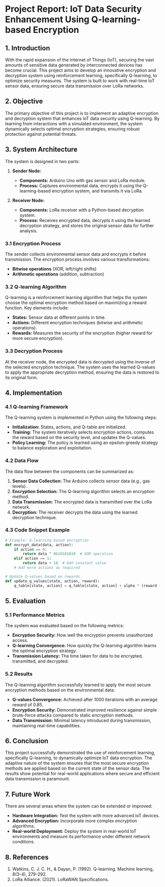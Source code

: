 # Project Report: **IoT Data Security Enhancement Using Q-learning-based Encryption**

## 1. **Introduction**

With the rapid expansion of the Internet of Things (IoT), securing the vast amounts of sensitive data generated by interconnected devices has become crucial. This project aims to develop an innovative encryption and decryption system using reinforcement learning, specifically Q-learning, to optimize security measures. The system is built to work with real-time IoT sensor data, ensuring secure data transmission over LoRa networks.

## 2. **Objective**

The primary objective of this project is to implement an adaptive encryption and decryption system that enhances IoT data security using Q-learning. By learning from interactions with a simulated environment, the system dynamically selects optimal encryption strategies, ensuring robust protection against potential threats.

## 3. **System Architecture**

The system is designed in two parts:
1. **Sender Node:**
   - **Components:** Arduino Uno with gas sensor and LoRa module.
   - **Process:** Captures environmental data, encrypts it using the Q-learning-based encryption system, and transmits it via LoRa.
  
2. **Receiver Node:**
   - **Components:** LoRa receiver with a Python-based decryption system.
   - **Process:** Receives encrypted data, decrypts it using the learned decryption strategy, and stores the original sensor data for further analysis.

### 3.1 **Encryption Process**

The sender collects environmental sensor data and encrypts it before transmission. The encryption process involves various transformations:
   - **Bitwise operations** (XOR, left/right shifts)
   - **Arithmetic operations** (addition, subtraction)

### 3.2 **Q-learning Algorithm**

Q-learning is a reinforcement learning algorithm that helps the system choose the optimal encryption method based on maximizing a reward function. Key elements include:
   - **States:** Sensor data at different points in time.
   - **Actions:** Different encryption techniques (bitwise and arithmetic operations).
   - **Rewards:** Measures the security of the encryption (higher reward for more secure encryption).

### 3.3 **Decryption Process**

At the receiver node, the encrypted data is decrypted using the inverse of the selected encryption technique. The system uses the learned Q-values to apply the appropriate decryption method, ensuring the data is restored to its original form.

## 4. **Implementation**

### 4.1 **Q-learning Framework**

The Q-learning system is implemented in Python using the following steps:
   - **Initialization:** States, actions, and Q-table are initialized.
   - **Training:** The system iteratively selects encryption actions, computes the reward based on the security level, and updates the Q-values.
   - **Policy Learning:** The policy is learned using an epsilon-greedy strategy to balance exploration and exploitation.

### 4.2 **Data Flow**

The data flow between the components can be summarized as:
   1. **Sensor Data Collection:** The Arduino collects sensor data (e.g., gas levels).
   2. **Encryption Selection:** The Q-learning algorithm selects an encryption method.
   3. **Data Transmission:** The encrypted data is transmitted over the LoRa network.
   4. **Decryption:** The receiver decrypts the data using the learned decryption technique.

### 4.3 **Code Snippet Example**

```python
# Example: Q-learning based encryption
def encrypt_data(data, action):
    if action == 0:
        return data ^ 0b10101010  # XOR operation
    elif action == 1:
        return data + 10  # Add constant value
    # Add more actions as required

# Update Q-values based on rewards
def update_q_values(state, action, reward):
    q_table[state, action] = q_table[state, action] + alpha * (reward + gamma * max(q_table[state_next]) - q_table[state, action])
```

## 5. **Evaluation**

### 5.1 **Performance Metrics**

The system was evaluated based on the following metrics:
   - **Encryption Security:** How well the encryption prevents unauthorized access.
   - **Q-learning Convergence:** How quickly the Q-learning algorithm learns the optimal encryption strategy.
   - **Transmission Latency:** The time taken for data to be encrypted, transmitted, and decrypted.

### 5.2 **Results**

The Q-learning algorithm successfully learned to apply the most secure encryption methods based on the environmental data:
   - **Q-values Convergence:** Achieved after 1000 iterations with an average reward of 0.85.
   - **Encryption Security:** Demonstrated improved resilience against simple brute-force attacks compared to static encryption methods.
   - **Data Transmission:** Minimal latency introduced during transmission, maintaining real-time capabilities.

## 6. **Conclusion**

This project successfully demonstrated the use of reinforcement learning, specifically Q-learning, to dynamically optimize IoT data encryption. The adaptive nature of the system ensures that the most secure encryption methods are applied based on the current state of the sensor data. The results show potential for real-world applications where secure and efficient data transmission is paramount.

## 7. **Future Work**

There are several areas where the system can be extended or improved:
   - **Hardware Integration:** Test the system with more advanced IoT devices.
   - **Advanced Encryption:** Incorporate more complex encryption algorithms.
   - **Real-world Deployment:** Deploy the system in real-world IoT environments and measure its performance under different network conditions.

## 8. **References**

1. Watkins, C. J. C. H., & Dayan, P. (1992). Q-learning. Machine learning, 8(3-4), 279-292.
2. LoRa Alliance. (2021). LoRaWAN Specifications.
